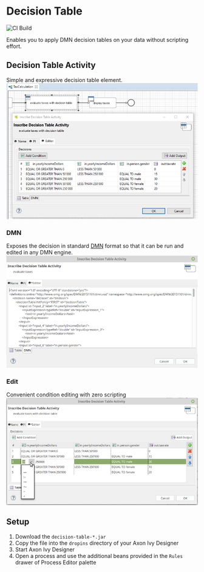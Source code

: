 # Decision Table

![CI Build](https://github.com/axonivy-market/decision-table/actions/workflows/ci.yml/badge.svg)

Enables you to apply DMN decision tables on your data without scripting effort.

## Decision Table Activity
Simple and expressive decision table element. 
![Process with Decision Table](decision-table-demo/screenshots/decisionTableInAction.png)

### DMN
Exposes the decision in standard [DMN](http://www.omg.org/spec/DMN/) format so that it can be run and edited in any DMN engine.
![DMN XML](decision-table-demo/screenshots/decisionActivity_dmnTab.png)

### Edit
Convenient condition editing with zero scripting
![Condition Editing](decision-table-demo/screenshots/decisionTable_editCondition.png)

## Setup
1. Download the `decision-table-*.jar`
2. Copy the file into the `dropins` directory of your Axon Ivy Designer
3. Start Axon Ivy Designer
4. Open a process and use the additional beans provided in the `Rules` drawer of Process Editor palette
